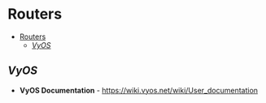 # Routers

<!--- begin -->
- [Routers](#routers)
  - [_VyOS_](#vyos)
<!--- end -->

## _VyOS_

* **VyOS Documentation** - <https://wiki.vyos.net/wiki/User_documentation>

